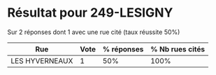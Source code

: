 # Résultat pour 249-LESIGNY

Sur 2 réponses dont 1 avec une rue cité (taux réussite 50%)

| Rue | Vote | % réponses | % Nb rues cités|
|-----|------|------------|----------------|
| LES HYVERNEAUX | 1 | 50% | 100%|
